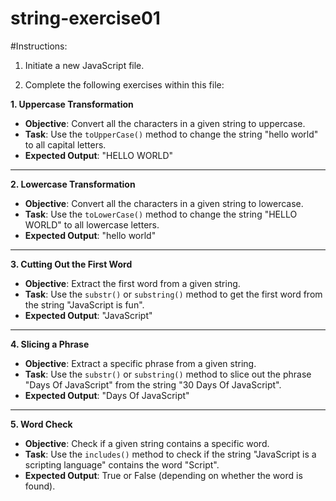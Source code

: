 # string-exercise01



#Instructions:

1. Initiate a new JavaScript file.

2. Complete the following exercises within this file:




**1. Uppercase Transformation**
   - **Objective**: Convert all the characters in a given string to uppercase.
   - **Task**: Use the `toUpperCase()` method to change the string "hello world" to all capital letters.
   - **Expected Output**: "HELLO WORLD"

---

**2. Lowercase Transformation**
   - **Objective**: Convert all the characters in a given string to lowercase.
   - **Task**: Use the `toLowerCase()` method to change the string "HELLO WORLD" to all lowercase letters.
   - **Expected Output**: "hello world"

---

**3. Cutting Out the First Word**
   - **Objective**: Extract the first word from a given string.
   - **Task**: Use the `substr()` or `substring()` method to get the first word from the string "JavaScript is fun".
   - **Expected Output**: "JavaScript"

---

**4. Slicing a Phrase**
   - **Objective**: Extract a specific phrase from a given string.
   - **Task**: Use the `substr()` or `substring()` method to slice out the phrase "Days Of JavaScript" from the string "30 Days Of JavaScript".
   - **Expected Output**: "Days Of JavaScript"

---

**5. Word Check**
   - **Objective**: Check if a given string contains a specific word.
   - **Task**: Use the `includes()` method to check if the string "JavaScript is a scripting language" contains the word "Script".
   - **Expected Output**: True or False (depending on whether the word is found).




